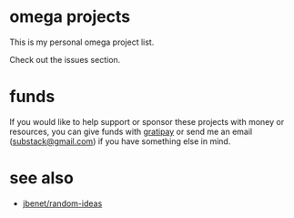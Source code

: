 # omega projects

This is my personal omega project list.

Check out the issues section.

# funds

If you would like to help support or sponsor these projects with money or
resources, you can give funds with [gratipay](https://gratipay.com/substack) or
send me an email (substack@gmail.com) if you have something else in mind.

# see also

* [jbenet/random-ideas](https://github.com/jbenet/random-ideas)
